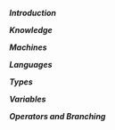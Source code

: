 
_**Introduction**_

_**Knowledge**_

_**Machines**_ 

_**Languages**_

_**Types**_

_**Variables**_ 

_**Operators and Branching**_


